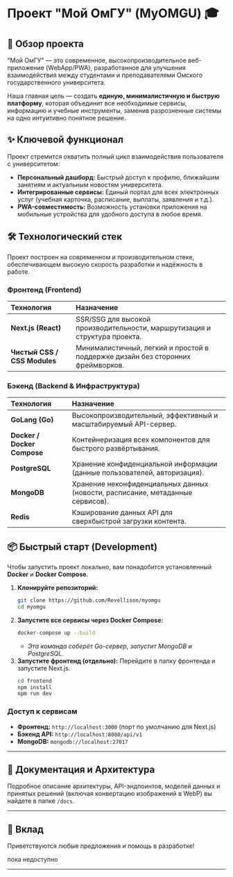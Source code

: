 

# Проект "Мой ОмГУ" (MyOMGU) 🎓

## 🚀 Обзор проекта

"Мой ОмГУ" — это современное, высокопроизводительное веб-приложение (WebApp/PWA), разработанное для улучшения взаимодействия между студентами и преподавателями Омского государственного университета.

Наша главная цель — создать **единую, минималистичную и быструю платформу**, которая объединит все необходимые сервисы, информацию и учебные инструменты, заменив разрозненные системы на одно интуитивно понятное решение.

## ✨ Ключевой функционал

Проект стремится охватить полный цикл взаимодействия пользователя с университетом:

  * **Персональный дашборд:** Быстрый доступ к профилю, ближайшим занятиям и актуальным новостям университета.
  * **Интегрированные сервисы:** Единый портал для всех электронных услуг (учебная карточка, расписание, выплаты, заявления и т.д.).
  * **PWA-совместимость:** Возможность установки приложения на мобильные устройства для удобного доступа в любое время.

## 🛠️ Технологический стек

Проект построен на современном и производительном стеке, обеспечивающем высокую скорость разработки и надёжность в работе.

### Фронтенд (Frontend)

| Технология | Назначение |
| :--- | :--- |
| **Next.js (React)** | SSR/SSG для высокой производительности, маршрутизация и структура проекта. |
| **Чистый CSS / CSS Modules** | Минималистичный, легкий и простой в поддержке дизайн без сторонних фреймворков. |

### Бэкенд (Backend & Инфраструктура)

| Технология | Назначение |
| :--- | :--- |
| **GoLang (Go)** | Высокопроизводительный, эффективный и масштабируемый API-сервер. |
| **Docker / Docker Compose** | Контейнеризация всех компонентов для быстрого развёртывания. |
| **PostgreSQL** | Хранение конфиденциальной информации (данные пользователей, авторизация). |
| **MongoDB** | Хранение неконфиденциальных данных (новости, расписание, метаданные сервисов). |
| **Redis** | Кэширование данных API для сверхбыстрой загрузки контента. |

## 📦 Быстрый старт (Development)

Чтобы запустить проект локально, вам понадобится установленный **Docker** и **Docker Compose**.

1.  **Клонируйте репозиторий:**
    ```bash
    git clone https://github.com/Revellison/myomgu
    cd myomgu
    ```
2.  **Запустите все сервисы через Docker Compose:**
    ```bash
    docker-compose up --build
    ```
      * *Эта команда соберёт Go-сервер, запустит MongoDB и PostgreSQL.*
3.  **Запустите фронтенд (отдельно):**
    Перейдите в папку фронтенда и запустите Next.js.
    ```bash
    cd frontend 
    npm install
    npm run dev
    ```

### Доступ к сервисам

  * **Фронтенд:** `http://localhost:3000` (порт по умолчанию для Next.js)
  * **Бэкенд API:** `http://localhost:8080/api/v1`
  * **MongoDB:** `mongodb://localhost:27017`

-----

## 📝 Документация и Архитектура

Подробное описание архитектуры, API-эндпоинтов, моделей данных и принятых решений (включая конвертацию изображений в WebP) вы найдете в папке `/docs`.

-----

## 🤝 Вклад

Приветствуются любые предложения и помощь в разработке\!

 пока недоступно

-----
